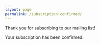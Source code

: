 ```yaml
---
layout: page
permalink: /subscription-confirmed/
---
```


Thank you for subscribing to our mailing list!

Your subscription has been confirmed.
